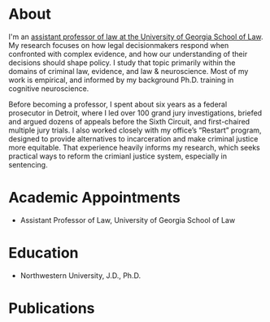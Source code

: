 # About
I'm an [assistant professor of law at the University of Georgia School of Law](https://www.law.uga.edu/profile/john-b-meixner-jr). My research focuses on how legal decisionmakers respond when confronted with complex evidence, and how our understanding of their decisions should shape policy. I study that topic primarily within the domains of criminal law, evidence, and law & neuroscience. Most of my work is empirical, and informed by my background Ph.D. training in cognitive neuroscience.

Before becoming a professor, I spent about six years as a federal prosecutor in Detroit, where I led over 100 grand jury investigations, briefed and argued dozens of appeals before the Sixth Circuit, and first-chaired multiple jury trials. I also  worked closely with my office’s “Restart” program, designed to provide alternatives to incarceration and make criminal justice more equitable. That experience heavily informs my research, which seeks practical ways to reform the crimianl justice system, especially in sentencing.

# Academic Appointments
- Assistant Professor of Law, University of Georgia School of Law

# Education
- Northwestern University, J.D., Ph.D.

# Publications
